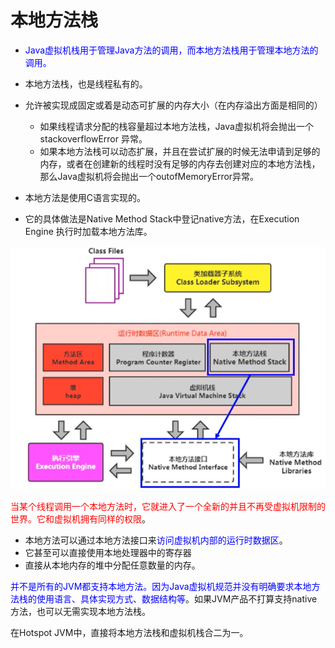 # 本地方法栈

- <font color='blue'>Java虚拟机栈用于管理Java方法的调用，而本地方法栈用于管理本地方法的调用。</font>
- 本地方法栈，也是线程私有的。
- 允许被实现成固定或着是动态可扩展的内存大小（在内存溢出方面是相同的）
    - 如果线程请求分配的栈容量超过本地方法栈，Java虚拟机将会抛出一个stackoverflowError 异常。
    - 如果本地方法栈可以动态扩展，并且在尝试扩展的时候无法申请到足够的内存，或者在创建新的线程时没有足够的内存去创建对应的本地方法栈，那么Java虚拟机将会抛出一个outofMemoryError异常。
- 本地方法是使用C语言实现的。

- 它的具体做法是Native Method Stack中登记native方法，在Execution Engine 执行时加载本地方法库。

![image-20221025164837656](本地方法栈.assets/image-20221025164837656.png)

<font color='red'>当某个线程调用一个本地方法时，它就进入了一个全新的并且不再受虚拟机限制的世界。它和虚拟机拥有同样的权限</font>。

- 本地方法可以通过本地方法接口来<font color='blue'>访问虚拟机内部的运行时数据区</font>。
- 它甚至可以直接使用本地处理器中的寄存器
- 直接从本地内存的堆中分配任意数量的内存。

<font color='blue'>并不是所有的JVM都支持本地方法。因为Java虚拟机规范并没有明确要求本地方法栈的使用语言、具体实现方式、数据结构等</font>。如果JVM产品不打算支持native方法，也可以无需实现本地方法栈。

在Hotspot JVM中，直接将本地方法栈和虚拟机栈合二为一。